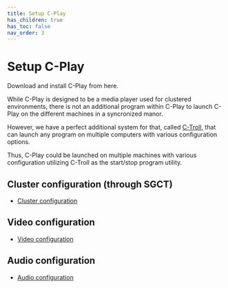 ```yaml
---
title: Setup C-Play
has_children: true
has_toc: false
nav_order: 3
---
```


# Setup C-Play

Download and install C-Play from here. 

While C-Play is designed to be a media player used for clustered environments, there is not an additional program within C-Play to launch C-Play on the different machines in a syncronized manor.

However, we have a perfect additional system for that, called [C-Troll](https://github.com/c-toolbox/C-Troll), that can launch any program on multiple computers with various configuration options.

Thus, C-Play could be launched on multiple machines with various configuration utilizing C-Troll as the start/stop program utility.

## Cluster configuration (through SGCT)
 - [Cluster configuration](guides/setup/sgct)

## Video configuration
 - [Video configuration](guides/setup/video)

## Audio configuration
 - [Audio configuration](guides/setup/audio)